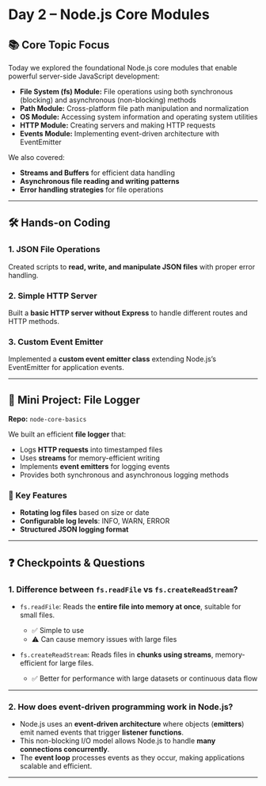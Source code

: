 # Day 2 – Node.js Core Modules

## 📚 Core Topic Focus

Today we explored the foundational Node.js core modules that enable powerful server-side JavaScript development:

- **File System (fs) Module:** File operations using both synchronous (blocking) and asynchronous (non-blocking) methods
- **Path Module:** Cross-platform file path manipulation and normalization
- **OS Module:** Accessing system information and operating system utilities
- **HTTP Module:** Creating servers and making HTTP requests
- **Events Module:** Implementing event-driven architecture with EventEmitter

We also covered:

- **Streams and Buffers** for efficient data handling
- **Asynchronous file reading and writing patterns**
- **Error handling strategies** for file operations

---

## 🛠️ Hands-on Coding

### 1. JSON File Operations

Created scripts to **read, write, and manipulate JSON files** with proper error handling.

### 2. Simple HTTP Server

Built a **basic HTTP server without Express** to handle different routes and HTTP methods.

### 3. Custom Event Emitter

Implemented a **custom event emitter class** extending Node.js’s EventEmitter for application events.

---

## 🚀 Mini Project: File Logger

**Repo:** `node-core-basics`

We built an efficient **file logger** that:

- Logs **HTTP requests** into timestamped files
- Uses **streams** for memory-efficient writing
- Implements **event emitters** for logging events
- Provides both synchronous and asynchronous logging methods

### 🔑 Key Features

- **Rotating log files** based on size or date
- **Configurable log levels**: INFO, WARN, ERROR
- **Structured JSON logging format**

---

## ❓ Checkpoints & Questions

### 1. Difference between `fs.readFile` vs `fs.createReadStream`?

- `fs.readFile`: Reads the **entire file into memory at once**, suitable for small files.

  - ✅ Simple to use
  - ⚠️ Can cause memory issues with large files

- `fs.createReadStream`: Reads files in **chunks using streams**, memory-efficient for large files.
  - ✅ Better for performance with large datasets or continuous data flow

---

### 2. How does event-driven programming work in Node.js?

- Node.js uses an **event-driven architecture** where objects (**emitters**) emit named events that trigger **listener functions**.
- This non-blocking I/O model allows Node.js to handle **many connections concurrently**.
- The **event loop** processes events as they occur, making applications scalable and efficient.

---
